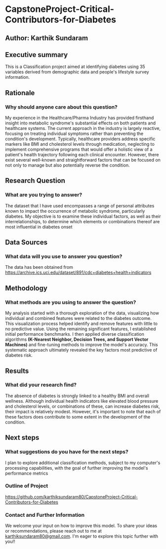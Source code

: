 # CapstoneProject-Critical-Contributors-for-Diabetes

## Author: Karthik Sundaram

## Executive summary
This is a Classification project aimed at identifying diabetes using 35 variables derived from demographic data and people's lifestyle survey information.


## Rationale

### Why should anyone care about this question?
My experience in the Healthcare/Pharma Industry has provided firsthand insight into metabolic syndrome's substantial effects on both patients and healthcare systems. The current approach in the industry is largely reactive, focusing on treating individual symptoms rather than preventing the condition's development. Typically, healthcare providers address specific markers like BMI and cholesterol levels through medication, neglecting to implement comprehensive programs that would offer a holistic view of a patient's health trajectory following each clinical encounter. However, there exist several well-known and straightforward factors that can be focused on not only to manage but also potentially reverse the condition.


## Research Question

### What are you trying to answer?
The dataset that I have used encompasses a range of personal attributes known to impact the occurrence of metabolic syndrome, particularly diabetes. My objective is to examine these individual factors, as well as their interrelationships, to determine which elements or combinations thereof are most influential in diabetes onset

## Data Sources

### What data will you use to answer you question?
The data has been obtained from https://archive.ics.uci.edu/dataset/891/cdc+diabetes+health+indicators

## Methodology

### What methods are you using to answer the question?
My analysis started with a thorough exploration of the data, visualizing how individual and combined features were related to the diabetes outcome. This visualization process helped identify and remove features with little to no predictive value. Using the remaining significant features, I established initial performance benchmarks. I then applied diverse classification algorithms <b> (K-Nearest Neighbor, Decision Trees, and Support Vector Machines)</b> and fine-tuning methods to improve the model's accuracy.  This systematic approach ultimately revealed the key factors most predictive of diabetes risk.

## Results

### What did your research find?
The absence of diabetes is strongly linked to a healthy BMI and overall wellness. Although individual health indicators like elevated blood pressure and cholesterol levels, or combinations of these, can increase diabetes risk, their impact is relatively modest. However, it's important to note that each of these factors does contribute to some extent in the development of the condition.

## Next steps

### What suggestions do you have for the next steps?
I plan to explore additional classification methods, subject to my computer's processing capabilities, with the goal of further improving the model's performance metrics

### Outline of Project
https://github.com/karthiksundaram80/CapstoneProject-Critical-Contributors-for-Diabetes

### Contact and Further Information
We welcome your input on how to improve this model. To share your ideas or recommendations, please reach out to me at karthiksundaram80@gmail.com. I'm eager to explore this topic further with you!!


